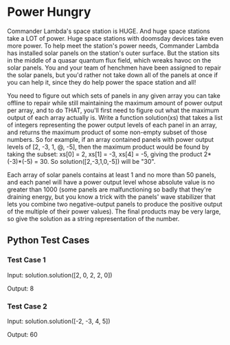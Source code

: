 # Power Hungry

Commander Lambda's space station is HUGE. And huge space stations
take a LOT of power. Huge space stations with doomsday devices take
even more power. To help meet the station's power needs, Commander
Lambda has installed solar panels on the station's outer surface.
But the station sits in the middle of a quasar quantum flux field,
which wreaks havoc on the solar panels. You and your team of
henchmen have been assigned to repair the solar panels, but you'd
rather not take down all of the panels at once if you can help it,
since they do help power the space station and all!

You need to figure out which sets of panels in any given array you
can take offline to repair while still maintaining the maximum
amount of power output per array, and to do THAT, you'll first need
to figure out what the maximum output of each array actually is.
Write a function solution(xs) that takes a list of integers
representing the power output levels of each panel in an array, and
returns the maximum product of some non-empty subset of those
numbers. So for example, if an array contained panels with power
output levels of [2, -3, 1, @, -5], then the maximum product would
be found by taking the subset: xs[0] = 2, xs[1] = -3, xs[4] = -5,
giving the product 2*(-3)*(-5) = 30. So solution([2,-3,1,0,-5])
will be "30".

Each array of solar panels contains at least 1 and no more than 50
panels, and each panel will have a power output level whose
absolute value is no greater than 1000 (some panels are
malfunctioning so badly that they're draining energy, but you know
a trick with the panels' wave stabilizer that lets you combine two
negative-output panels to produce the positive output of the
multiple of their power values). The final products may be very
large, so give the solution as a string representation of the
number.

## Python Test Cases

### Test Case 1
Input: solution.solution([2, 0, 2, 2, 0])

Output: 8

### Test Case 2
Input: solution.solution([-2, -3, 4, 5])

Output: 60

